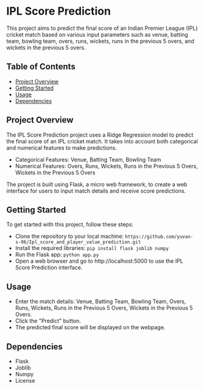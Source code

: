# IPL Score Prediction

This project aims to predict the final score of an Indian Premier League (IPL) cricket match based on various input parameters such as venue, batting team, bowling team, overs, runs, wickets, runs in the previous 5 overs, and wickets in the previous 5 overs.

## Table of Contents

- [Project Overview](#project-overview)
- [Getting Started](#getting-started)
- [Usage](#usage)
- [Dependencies](#dependencies)


## Project Overview

The IPL Score Prediction project uses a Ridge Regression model to predict the final score of an IPL cricket match. It takes into account both categorical and numerical features to make predictions.

- Categorical Features: Venue, Batting Team, Bowling Team
- Numerical Features: Overs, Runs, Wickets, Runs in the Previous 5 Overs, Wickets in the Previous 5 Overs

The project is built using Flask, a micro web framework, to create a web interface for users to input match details and receive score predictions.

## Getting Started

To get started with this project, follow these steps:
- Clone the repository to your local machine:
`https://github.com/yuvan-s-96/Ipl_score_and_player_value_prediction.git  `
- Install the required libraries:
`pip install flask joblib numpy`
- Run the Flask app:
`python app.py`
- Open a web browser and go to http://localhost:5000 to use the IPL Score Prediction interface.

## Usage
- Enter the match details: Venue, Batting Team, Bowling Team, Overs, Runs, Wickets, Runs in the Previous 5 Overs, Wickets in the Previous 5 Overs.
- Click the "Predict" button.
- The predicted final score will be displayed on the webpage.

## Dependencies
- Flask
- Joblib
- Numpy
- License


